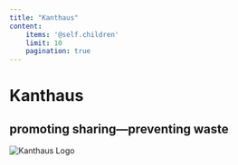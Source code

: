 ```yaml
---
title: "Kanthaus"
content:
    items: '@self.children'
    limit: 10
    pagination: true
---
```


# Kanthaus

## promoting sharing—preventing waste

![Kanthaus Logo](/pics/dougintheyard.jpg)
